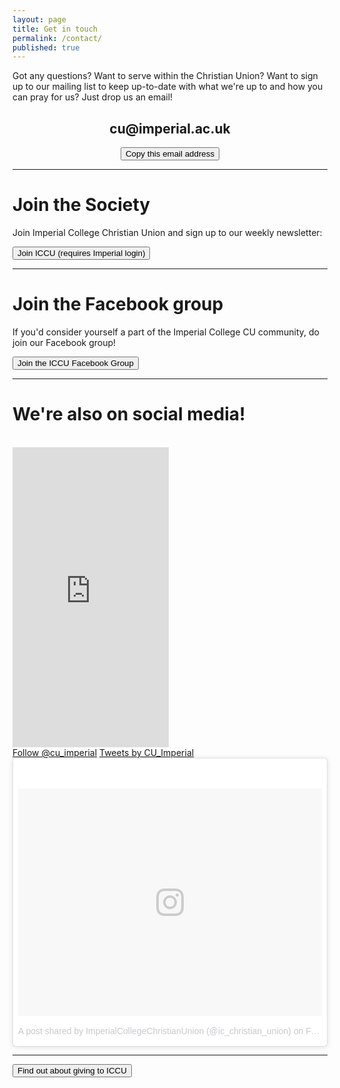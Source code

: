 ```yaml
---
layout: page
title: Get in touch
permalink: /contact/
published: true
---
```


Got any questions? Want to serve within the Christian Union? Want to sign up to our mailing list to keep up-to-date with what we're up to and how you can pray for us? Just drop us an email!

<script src="/assets/js/clipboard.min.js"></script>
<script>new ClipboardJS('.copy-button');</script>
<center>
  <h2 id="email-address">cu@imperial.ac.uk</h2>
  <button class="copy-button" data-clipboard-text="cu@imperial.ac.uk" id="copy-email-button" onclick="sayCopied()">Copy this email address</button>
</center>

<script>
  sayCopied = () => {
    var copyEmailButton = document.getElementById('copy-email-button');
    copyEmailButton.innerHTML = 'Copied!';
    copyEmailButton.style.backgroundColor = '#9CCF31';
    copyEmailButton.style.color = '#FFFFFF';
    copyEmailButton.style.fontWeight = '700';
  }
</script>

***

# Join the Society

Join Imperial College Christian Union and sign up to our weekly newsletter:

[<button>Join ICCU (requires Imperial login)</button>](https://www.imperialcollegeunion.org/activities/a-to-z/222)

***

# Join the Facebook group

If you'd consider yourself a part of the Imperial College CU community, do join our Facebook group!

[<button>Join the ICCU Facebook Group</button>](https://www.facebook.com/groups/imperialcu/)

***

# We're also on social media!
<br/>
<div class="three-column-container">
  <div class="third-column">
    <iframe src="https://www.facebook.com/plugins/page.php?href=https%3A%2F%2Fwww.facebook.com%2Fimperialcu%2F&tabs=timeline&width=250&height=480&small_header=false&adapt_container_width=true&hide_cover=false&show_facepile=true&appId=473593349504427" width="250" height="480" style="border:none;overflow:hidden" scrolling="no" frameborder="0" allowTransparency="true"></iframe>
  </div>
  <div class="third-column">
    <a href="https://twitter.com/cu_imperial?ref_src=twsrc%5Etfw" class="twitter-follow-button" data-size="large" data-show-count="false">Follow @cu_imperial</a><script async src="https://platform.twitter.com/widgets.js" charset="utf-8"></script>
    <a class="twitter-timeline" data-height="450" data-theme="light" href="https://twitter.com/CU_Imperial?ref_src=twsrc%5Etfw">Tweets by CU_Imperial</a> <script async src="https://platform.twitter.com/widgets.js" charset="utf-8"></script>
  </div>
  <div class="third-column">
    <blockquote class="instagram-media" data-instgrm-permalink="https://www.instagram.com/p/Be2zEISnjTC/" data-instgrm-version="8" style=" background:#FFF; border:0; border-radius:3px; box-shadow:0 0 1px 0 rgba(0,0,0,0.5),0 1px 10px 0 rgba(0,0,0,0.15); margin: 1px; max-width:658px; padding:0; width:99.375%; width:-webkit-calc(100% - 2px); width:calc(100% - 2px);"><div style="padding:8px;"> <div style=" background:#F8F8F8; line-height:0; margin-top:40px; padding:37.5% 0; text-align:center; width:100%;"> <div style=" background:url(data:image/png;base64,iVBORw0KGgoAAAANSUhEUgAAACwAAAAsCAMAAAApWqozAAAABGdBTUEAALGPC/xhBQAAAAFzUkdCAK7OHOkAAAAMUExURczMzPf399fX1+bm5mzY9AMAAADiSURBVDjLvZXbEsMgCES5/P8/t9FuRVCRmU73JWlzosgSIIZURCjo/ad+EQJJB4Hv8BFt+IDpQoCx1wjOSBFhh2XssxEIYn3ulI/6MNReE07UIWJEv8UEOWDS88LY97kqyTliJKKtuYBbruAyVh5wOHiXmpi5we58Ek028czwyuQdLKPG1Bkb4NnM+VeAnfHqn1k4+GPT6uGQcvu2h2OVuIf/gWUFyy8OWEpdyZSa3aVCqpVoVvzZZ2VTnn2wU8qzVjDDetO90GSy9mVLqtgYSy231MxrY6I2gGqjrTY0L8fxCxfCBbhWrsYYAAAAAElFTkSuQmCC); display:block; height:44px; margin:0 auto -44px; position:relative; top:-22px; width:44px;"></div></div><p style=" color:#c9c8cd; font-family:Arial,sans-serif; font-size:14px; line-height:17px; margin-bottom:0; margin-top:8px; overflow:hidden; padding:8px 0 7px; text-align:center; text-overflow:ellipsis; white-space:nowrap;"><a href="https://www.instagram.com/p/Be2zEISnjTC/" style=" color:#c9c8cd; font-family:Arial,sans-serif; font-size:14px; font-style:normal; font-weight:normal; line-height:17px; text-decoration:none;" target="_blank">A post shared by ImperialCollegeChristianUnion (@ic_christian_union)</a> on <time style=" font-family:Arial,sans-serif; font-size:14px; line-height:17px;" datetime="2018-02-06T13:03:16+00:00">Feb 6, 2018 at 5:03am PST</time></p></div></blockquote> <script async defer src="//www.instagram.com/embed.js"></script>
  </div>
</div>

***

[<button>Find out about giving to ICCU</button>](/give)
